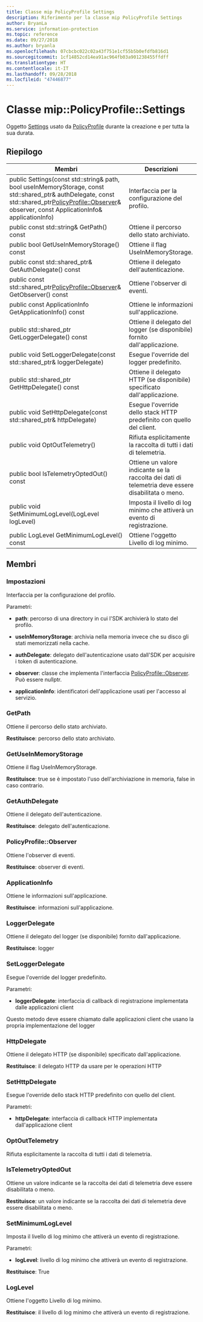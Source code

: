 ```yaml
---
title: Classe mip PolicyProfile Settings
description: Riferimento per la classe mip PolicyProfile Settings
author: BryanLa
ms.service: information-protection
ms.topic: reference
ms.date: 09/27/2018
ms.author: bryanla
ms.openlocfilehash: 07cbcbc022c02a43f751e1cf55b5b0efdfb816d1
ms.sourcegitcommit: 1cf14852cd14ea91ac964fb03a901238455ffdff
ms.translationtype: HT
ms.contentlocale: it-IT
ms.lasthandoff: 09/28/2018
ms.locfileid: "47446877"
---
```

# <a name="class-mippolicyprofilesettings"></a>Classe mip::PolicyProfile::Settings 
Oggetto [Settings](class_mip_policyprofile_settings.md) usato da [PolicyProfile](class_mip_policyprofile.md) durante la creazione e per tutta la sua durata.
  
## <a name="summary"></a>Riepilogo
 Membri                        | Descrizioni                                
--------------------------------|---------------------------------------------
public Settings(const std::string& path, bool useInMemoryStorage, const std::shared_ptr<AuthDelegate>& authDelegate, const std::shared_ptr<PolicyProfile::Observer>& observer, const ApplicationInfo& applicationInfo)  |  Interfaccia per la configurazione del profilo.
 public const std::string& GetPath() const  |  Ottiene il percorso dello stato archiviato.
 public bool GetUseInMemoryStorage() const  |  Ottiene il flag UseInMemoryStorage.
public const std::shared_ptr<AuthDelegate>& GetAuthDelegate() const  |  Ottiene il delegato dell'autenticazione.
public const std::shared_ptr<PolicyProfile::Observer>& GetObserver() const  |  Ottiene l'observer di eventi.
 public const ApplicationInfo GetApplicationInfo() const  |  Ottiene le informazioni sull'applicazione.
public std::shared_ptr<LoggerDelegate> GetLoggerDelegate() const  |  Ottiene il delegato del logger (se disponibile) fornito dall'applicazione.
public void SetLoggerDelegate(const std::shared_ptr<LoggerDelegate>& loggerDelegate)  |  Esegue l'override del logger predefinito.
public std::shared_ptr<HttpDelegate> GetHttpDelegate() const  |  Ottiene il delegato HTTP (se disponibile) specificato dall'applicazione.
public void SetHttpDelegate(const std::shared_ptr<HttpDelegate>& httpDelegate)  |  Esegue l'override dello stack HTTP predefinito con quello del client.
 public void OptOutTelemetry()  |  Rifiuta esplicitamente la raccolta di tutti i dati di telemetria.
 public bool IsTelemetryOptedOut() const  |  Ottiene un valore indicante se la raccolta dei dati di telemetria deve essere disabilitata o meno.
 public void SetMinimumLogLevel(LogLevel logLevel)  |  Imposta il livello di log minimo che attiverà un evento di registrazione.
 public LogLevel GetMinimumLogLevel() const  |  Ottiene l'oggetto Livello di log minimo.
  
## <a name="members"></a>Membri
  
### <a name="settings"></a>Impostazioni
Interfaccia per la configurazione del profilo.

Parametri:  
* **path**: percorso di una directory in cui l'SDK archivierà lo stato del profilo. 


* **useInMemoryStorage**: archivia nella memoria invece che su disco gli stati memorizzati nella cache. 


* **authDelegate**: delegato dell'autenticazione usato dall'SDK per acquisire i token di autenticazione. 


* **observer**: classe che implementa l'interfaccia [PolicyProfile::Observer](class_mip_policyprofile_observer.md). Può essere nullptr. 


* **applicationInfo**: identificatori dell'applicazione usati per l'accesso al servizio.


  
### <a name="getpath"></a>GetPath
Ottiene il percorso dello stato archiviato.

  
**Restituisce**: percorso dello stato archiviato.
  
### <a name="getuseinmemorystorage"></a>GetUseInMemoryStorage
Ottiene il flag UseInMemoryStorage.

  
**Restituisce**: true se è impostato l'uso dell'archiviazione in memoria, false in caso contrario.
  
### <a name="getauthdelegate"></a>GetAuthDelegate
Ottiene il delegato dell'autenticazione.

  
**Restituisce**: delegato dell'autenticazione.
  
### <a name="policyprofileobserver"></a>PolicyProfile::Observer
Ottiene l'observer di eventi.

  
**Restituisce**: observer di eventi.
  
### <a name="applicationinfo"></a>ApplicationInfo
Ottiene le informazioni sull'applicazione.

  
**Restituisce**: informazioni sull'applicazione.
  
### <a name="loggerdelegate"></a>LoggerDelegate
Ottiene il delegato del logger (se disponibile) fornito dall'applicazione.

  
**Restituisce**: logger
  
### <a name="setloggerdelegate"></a>SetLoggerDelegate
Esegue l'override del logger predefinito.

Parametri:  
* **loggerDelegate**: interfaccia di callback di registrazione implementata dalle applicazioni client


Questo metodo deve essere chiamato dalle applicazioni client che usano la propria implementazione del logger
  
### <a name="httpdelegate"></a>HttpDelegate
Ottiene il delegato HTTP (se disponibile) specificato dall'applicazione.

  
**Restituisce**: il delegato HTTP da usare per le operazioni HTTP
  
### <a name="sethttpdelegate"></a>SetHttpDelegate
Esegue l'override dello stack HTTP predefinito con quello del client.

Parametri:  
* **httpDelegate**: interfaccia di callback HTTP implementata dall'applicazione client


  
### <a name="optouttelemetry"></a>OptOutTelemetry
Rifiuta esplicitamente la raccolta di tutti i dati di telemetria.
  
### <a name="istelemetryoptedout"></a>IsTelemetryOptedOut
Ottiene un valore indicante se la raccolta dei dati di telemetria deve essere disabilitata o meno.

  
**Restituisce**: un valore indicante se la raccolta dei dati di telemetria deve essere disabilitata o meno.
  
### <a name="setminimumloglevel"></a>SetMinimumLogLevel
Imposta il livello di log minimo che attiverà un evento di registrazione.

Parametri:  
* **logLevel**: livello di log minimo che attiverà un evento di registrazione. 



  
**Restituisce**: True
  
### <a name="loglevel"></a>LogLevel
Ottiene l'oggetto Livello di log minimo.

  
**Restituisce**: il livello di log minimo che attiverà un evento di registrazione.